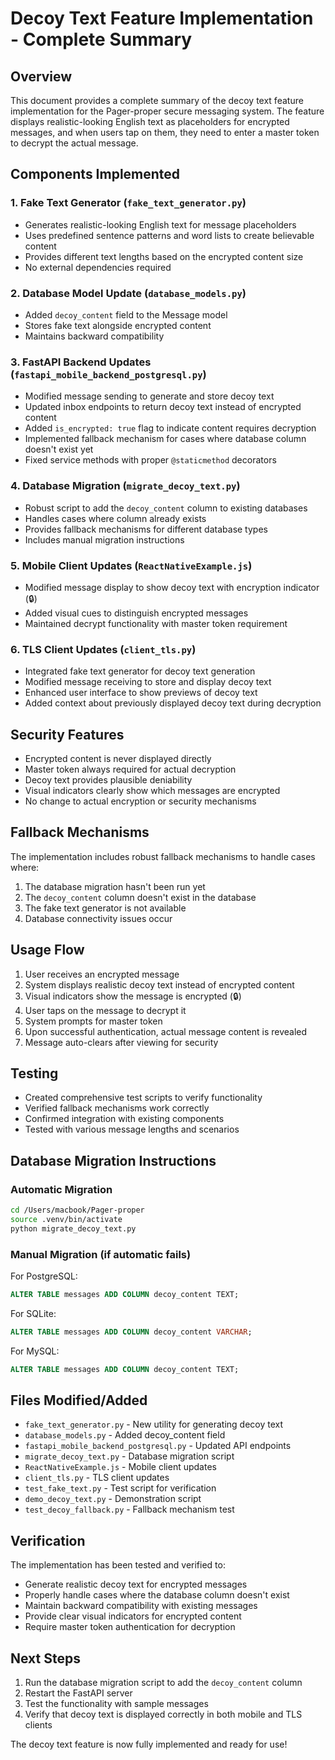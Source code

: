 # Decoy Text Feature Implementation - Complete Summary

## Overview
This document provides a complete summary of the decoy text feature implementation for the Pager-proper secure messaging system. The feature displays realistic-looking English text as placeholders for encrypted messages, and when users tap on them, they need to enter a master token to decrypt the actual message.

## Components Implemented

### 1. Fake Text Generator (`fake_text_generator.py`)
- Generates realistic-looking English text for message placeholders
- Uses predefined sentence patterns and word lists to create believable content
- Provides different text lengths based on the encrypted content size
- No external dependencies required

### 2. Database Model Update (`database_models.py`)
- Added `decoy_content` field to the Message model
- Stores fake text alongside encrypted content
- Maintains backward compatibility

### 3. FastAPI Backend Updates (`fastapi_mobile_backend_postgresql.py`)
- Modified message sending to generate and store decoy text
- Updated inbox endpoints to return decoy text instead of encrypted content
- Added `is_encrypted: true` flag to indicate content requires decryption
- Implemented fallback mechanism for cases where database column doesn't exist yet
- Fixed service methods with proper `@staticmethod` decorators

### 4. Database Migration (`migrate_decoy_text.py`)
- Robust script to add the `decoy_content` column to existing databases
- Handles cases where column already exists
- Provides fallback mechanisms for different database types
- Includes manual migration instructions

### 5. Mobile Client Updates (`ReactNativeExample.js`)
- Modified message display to show decoy text with encryption indicator (🔒)
- Added visual cues to distinguish encrypted messages
- Maintained decrypt functionality with master token requirement

### 6. TLS Client Updates (`client_tls.py`)
- Integrated fake text generator for decoy text generation
- Modified message receiving to store and display decoy text
- Enhanced user interface to show previews of decoy text
- Added context about previously displayed decoy text during decryption

## Security Features
- Encrypted content is never displayed directly
- Master token always required for actual decryption
- Decoy text provides plausible deniability
- Visual indicators clearly show which messages are encrypted
- No change to actual encryption or security mechanisms

## Fallback Mechanisms
The implementation includes robust fallback mechanisms to handle cases where:
1. The database migration hasn't been run yet
2. The `decoy_content` column doesn't exist in the database
3. The fake text generator is not available
4. Database connectivity issues occur

## Usage Flow
1. User receives an encrypted message
2. System displays realistic decoy text instead of encrypted content
3. Visual indicators show the message is encrypted (🔒)
4. User taps on the message to decrypt it
5. System prompts for master token
6. Upon successful authentication, actual message content is revealed
7. Message auto-clears after viewing for security

## Testing
- Created comprehensive test scripts to verify functionality
- Verified fallback mechanisms work correctly
- Confirmed integration with existing components
- Tested with various message lengths and scenarios

## Database Migration Instructions

### Automatic Migration
```bash
cd /Users/macbook/Pager-proper
source .venv/bin/activate
python migrate_decoy_text.py
```

### Manual Migration (if automatic fails)
For PostgreSQL:
```sql
ALTER TABLE messages ADD COLUMN decoy_content TEXT;
```

For SQLite:
```sql
ALTER TABLE messages ADD COLUMN decoy_content VARCHAR;
```

For MySQL:
```sql
ALTER TABLE messages ADD COLUMN decoy_content TEXT;
```

## Files Modified/Added
- `fake_text_generator.py` - New utility for generating decoy text
- `database_models.py` - Added decoy_content field
- `fastapi_mobile_backend_postgresql.py` - Updated API endpoints
- `migrate_decoy_text.py` - Database migration script
- `ReactNativeExample.js` - Mobile client updates
- `client_tls.py` - TLS client updates
- `test_fake_text.py` - Test script for verification
- `demo_decoy_text.py` - Demonstration script
- `test_decoy_fallback.py` - Fallback mechanism test

## Verification
The implementation has been tested and verified to:
- Generate realistic decoy text for encrypted messages
- Properly handle cases where the database column doesn't exist
- Maintain backward compatibility with existing messages
- Provide clear visual indicators for encrypted content
- Require master token authentication for decryption

## Next Steps
1. Run the database migration script to add the `decoy_content` column
2. Restart the FastAPI server
3. Test the functionality with sample messages
4. Verify that decoy text is displayed correctly in both mobile and TLS clients

The decoy text feature is now fully implemented and ready for use!